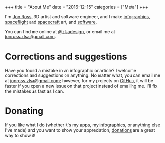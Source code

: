 +++
title = "About Me"
date = "2016-12-15"
categories = ["Meta"]
+++

I'm [Jon Ross](/contact/), 3D artist and software engineer, and I make
[infographics](/infographic/),
[spaceflight](/img/post/spacex/fh-launch.jpg) and
[spacecraft](/img/post/spacex/red-dragon-landing.jpg) art, and
[software](http://github.com/zlsa/).

You can find me online at [@zlsadesign](https://twitter.com/zlsadesign), or email me at [jonross.zlsa@gmail.com](mailto:jonross.zlsa@gmail.com).

<!--more-->

<!--
# Frequently Asked Questions

## How I make 3D Art

For my 3D art, I use [Blender](http://blender.org/) for the entire 3D
pipeline, from modeling to unwrapping, texturing, and animating;
[Inkscape](http://inkscape.org/) is used for sketching 2D textures. I
don't actually use Inkscape that often; I tend to model and then bake
my textures directly in a separate Blender model. This lets me use
Blender's tools (such as dupliverts and arrays) and, as a bonus,
produces high-quality normal maps.
-->

# Corrections and suggestions

Have you found a mistake in an infographic or article? I welcome
corrections and suggestions on anything. No matter what, you can email
me at [jonross.zlsa@gmail.com](mailto:jonross.zlsa@gmail.com);
however, for my projects on [GitHub](https://github.com/zlsa/), it will be faster if you open a
new issue on that project instead of emailing me. I'll fix the
mistakes as fast as I can.

# Donating

If you like what I do (whether it's my [apps](/app/), my
[infographics](/infographic/), or anything else I've made) and you
want to show your appreciation, [donations](/donate/) are a great way to show
it!

